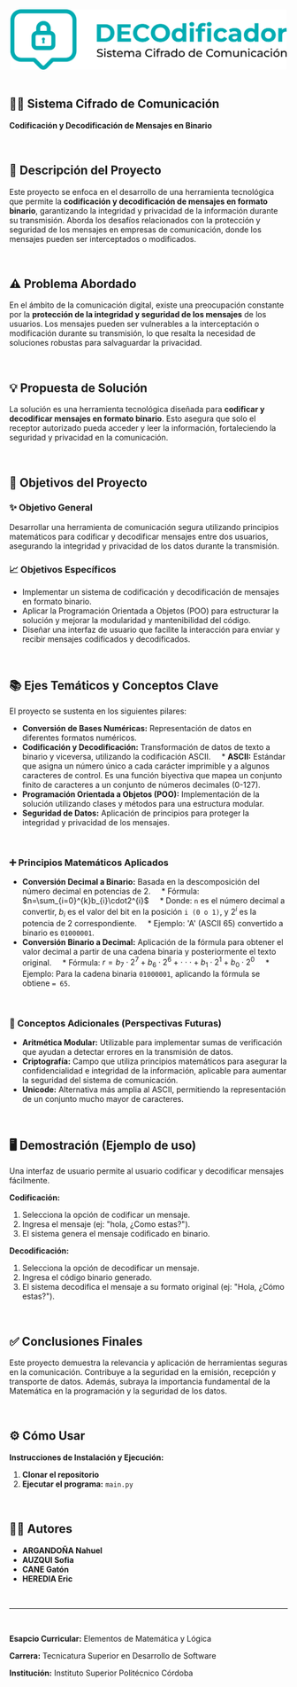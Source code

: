 <br/>

<div align="center">
  <img src="/img/Logo-DECOdificador-01.png" alt="Logo DE-COdificador" width="500"/>
</div>

<br/>

## 🔐💬 Sistema Cifrado de Comunicación
**Codificación y Decodificación de Mensajes en Binario**

<br/>

## 📝 Descripción del Proyecto

Este proyecto se enfoca en el desarrollo de una herramienta tecnológica que permite la **codificación y decodificación de mensajes en formato binario**, garantizando la integridad y privacidad de la información durante su transmisión. Aborda los desafíos relacionados con la protección y seguridad de los mensajes en empresas de comunicación, donde los mensajes pueden ser interceptados o modificados.

<br/>

## ⚠️ Problema Abordado

En el ámbito de la comunicación digital, existe una preocupación constante por la **protección de la integridad y seguridad de los mensajes** de los usuarios. Los mensajes pueden ser vulnerables a la interceptación o modificación durante su transmisión, lo que resalta la necesidad de soluciones robustas para salvaguardar la privacidad.

<br/>

## 💡 Propuesta de Solución

La solución es una herramienta tecnológica diseñada para **codificar y decodificar mensajes en formato binario**. Esto asegura que solo el receptor autorizado pueda acceder y leer la información, fortaleciendo la seguridad y privacidad en la comunicación.

<br/>

## 🎯 Objetivos del Proyecto

### ✨ Objetivo General
Desarrollar una herramienta de comunicación segura utilizando principios matemáticos para codificar y decodificar mensajes entre dos usuarios, asegurando la integridad y privacidad de los datos durante la transmisión.

### 📈 Objetivos Específicos
* Implementar un sistema de codificación y decodificación de mensajes en formato binario.
* Aplicar la Programación Orientada a Objetos (POO) para estructurar la solución y mejorar la modularidad y mantenibilidad del código.
* Diseñar una interfaz de usuario que facilite la interacción para enviar y recibir mensajes codificados y decodificados.

<br/>

## 📚 Ejes Temáticos y Conceptos Clave

El proyecto se sustenta en los siguientes pilares:

* **Conversión de Bases Numéricas:** Representación de datos en diferentes formatos numéricos. 
* **Codificación y Decodificación:** Transformación de datos de texto a binario y viceversa, utilizando la codificación ASCII. 
    * **ASCII:** Estándar que asigna un número único a cada carácter imprimible y a algunos caracteres de control. Es una función biyectiva que mapea un conjunto finito de caracteres a un conjunto de números decimales (0-127). 
* **Programación Orientada a Objetos (POO):** Implementación de la solución utilizando clases y métodos para una estructura modular. 
* **Seguridad de Datos:** Aplicación de principios para proteger la integridad y privacidad de los mensajes.

<br/>

### ➕ Principios Matemáticos Aplicados

* **Conversión Decimal a Binario:** Basada en la descomposición del número decimal en potencias de 2. 
    * Fórmula: $n=\sum_{i=0}^{k}b_{i}\cdot2^{i}$ 
    * Donde: `n` es el número decimal a convertir, $b_{i}$ es el valor del bit en la posición `i (0 o 1)`, y $2^i$ es la potencia de 2 correspondiente. 
    * Ejemplo: 'A' (ASCII 65) convertido a binario es `01000001`. 
* **Conversión Binario a Decimal:** Aplicación de la fórmula para obtener el valor decimal a partir de una cadena binaria y posteriormente el texto original.
    * Fórmula: $r=b_{7}\cdot2^{7}+b_{6}\cdot2^{6}+\cdot\cdot\cdot+b_{1}\cdot2^{1}+b_{0}\cdot2^{0}$ 
    * Ejemplo: Para la cadena binaria `01000001`, aplicando la fórmula se obtiene `= 65`. 

<br/>

### 🚀 Conceptos Adicionales (Perspectivas Futuras)
* **Aritmética Modular:** Utilizable para implementar sumas de verificación que ayudan a detectar errores en la transmisión de datos. 
* **Criptografía:** Campo que utiliza principios matemáticos para asegurar la confidencialidad e integridad de la información, aplicable para aumentar la seguridad del sistema de comunicación. 
* **Unicode:** Alternativa más amplia al ASCII, permitiendo la representación de un conjunto mucho mayor de caracteres. 

<br/>

## 🖥️ Demostración (Ejemplo de uso)

Una interfaz de usuario permite al usuario codificar y decodificar mensajes fácilmente. 

**Codificación:** 
1.  Selecciona la opción de codificar un mensaje. 
2.  Ingresa el mensaje (ej: "hola, ¿Como estas?"). 
3.  El sistema genera el mensaje codificado en binario. 

**Decodificación:** 
1.  Selecciona la opción de decodificar un mensaje. 
2.  Ingresa el código binario generado. 
3.  El sistema decodifica el mensaje a su formato original (ej: "Hola, ¿Cómo estas?"). 

<br/>

## ✅ Conclusiones Finales

Este proyecto demuestra la relevancia y aplicación de herramientas seguras en la comunicación. Contribuye a la seguridad en la emisión, recepción y transporte de datos. Además, subraya la importancia fundamental de la Matemática en la programación y la seguridad de los datos. 

<br/>

## ⚙️ Cómo Usar
**Instrucciones de Instalación y Ejecución:**

1.  **Clonar el repositorio**
2.  **Ejecutar el programa:** `main.py`

<br/>

## 🧑‍💻 Autores

* **ARGANDOÑA Nahuel** 
* **AUZQUI Sofia**
* **CANE Gatón**
* **HEREDIA Eric** 

<br/>

---
<br/>

**Esapcio Curricular:** Elementos de Matemática y Lógica

**Carrera:** Tecnicatura Superior en Desarrollo de Software

**Institución:** Instituto Superior Politécnico Córdoba
